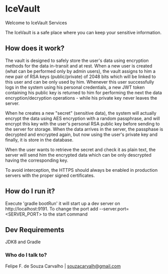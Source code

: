 # IceVault

Welcome to IceVault Services

The IceVault is a safe place where you can keep your sensitive information.

## How does it work?

The vault is designed to safely store the user's data using encryption methods for the data in-transit and at rest. When a new user is created (what can be performed only by admin users), the vault assigns to him a new pair of RSA keys (public/private) of 2048 bits which will be linked to this user and can be only used by him. Whenever this user successfully logs in the system using his personal credentials, a new JWT token containing his public key is returned to him for performing the next the data encryption/decryption operations - while his private key never leaves the server. 

When he creates a new "secret" (sensitive data), the system will actually encrypt the data using AES encryption with a random passphrase, and will encrypt this key with the user's personal RSA public key before sending to the server for storage. When the data arrives in the server, the passphase is decrypted and encrypted again, but now using the user's private key and finally, it is store in the database.

When the user wants to retrieve the secret and check it as plain text, the server will send him the encrypted data which can be only descrypted having the corresponding key.

To avoid interception, the HTTPS should always be enabled in production servers with the proper signed certificates.

## How do I run it?

Execute 'gradle bootRun' it will start up a dev server on http://localhost:9191.
To change the port add --server.port=<SERVER_PORT> to the start command

## Dev Requirements

JDK8 and Gradle 

### Who do I talk to? ###

Felipe F. de Souza Carvalho | souzacarvalh@gmail.com
